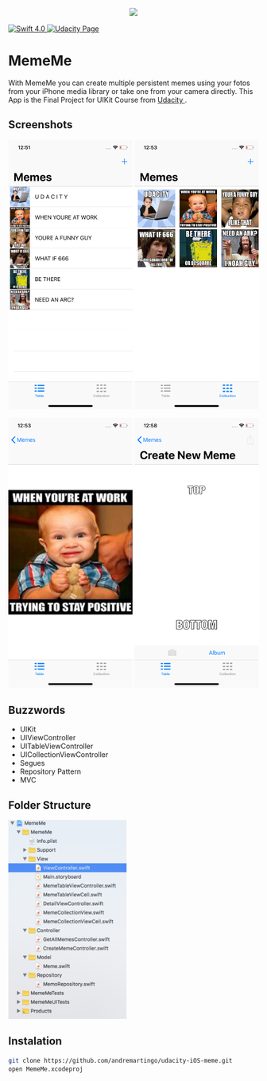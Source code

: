 <p align="center">
  <img width="200" src="https://img.deusm.com/informationweek/2015/09/1322066/Swift_logo.png" />
</p>

<a href="https://developer.apple.com/swift/" target="_blank">
  <img src="https://img.shields.io/badge/Swift-4.0-orange.svg?style=flat" alt="Swift 4.0">
</a>

<a href="https://www.udacity.com/course/ios-developer-nanodegree--nd003" target="_blank">
  <img src="https://img.shields.io/badge/nanodegree-iOS-4DB1DB.svg" alt="Udacity Page" />
</a>  

# MemeMe 

With MemeMe you can create multiple persistent memes using your fotos from your iPhone media library or take one from your camera directly.
This App is the Final Project for UIKit Course from <a href="https://www.udacity.com/course/ios-developer-nanodegree--nd003" target="_blank"> Udacity </a>.

## Screenshots

<img width="250" src="./Screenshots/tableview.png"/> <img width="250" src="./Screenshots/collectionview.png"/>

<img width="250" src="./Screenshots/detailview.png"/> <img width="250" src="./Screenshots/creatememe.png"/>



## Buzzwords

* UIKit
* UIViewController
* UITableViewController
* UICollectionViewController
* Segues
* Repository Pattern
* MVC

## Folder Structure

<img height="400" title="Size Limit logo" src="./screenshots/folder_structure.png">

## Instalation

```bash
git clone https://github.com/andremartingo/udacity-iOS-meme.git
open MemeMe.xcodeproj
```
